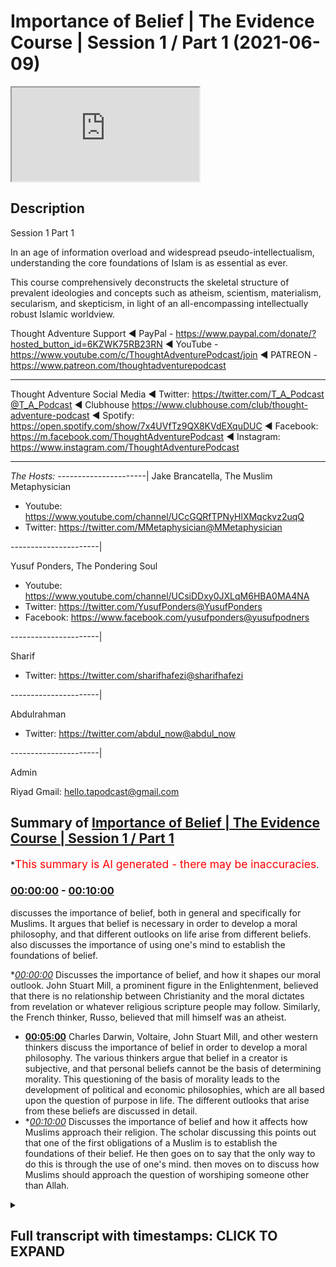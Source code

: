 # Importance of Belief | The Evidence Course | Session 1 / Part 1 (2021-06-09)

<iframe loading='lazy' src='https://www.youtube.com/embed/hQMnjy65mGo'></iframe>

## Description

Session 1 Part 1

In an age of information overload and widespread pseudo-intellectualism, understanding the core foundations of Islam is as essential as ever. 

This course comprehensively deconstructs the skeletal structure of prevalent ideologies and concepts such as atheism, scientism, materialism, secularism, and skepticism, in light of an all-encompassing intellectually robust Islamic worldview.

Thought Adventure Support
◄ PayPal - https://www.paypal.com/donate/?hosted_button_id=6KZWK75RB23RN 
◄ YouTube - https://www.youtube.com/c/ThoughtAdventurePodcast/join
◄ PATREON - https://www.patreon.com/thoughtadventurepodcast
____________________________________________________________________

Thought Adventure Social Media
◄ Twitter: https://twitter.com/T_A_Podcast​​@T_A_Podcast
◄ Clubhouse https://www.clubhouse.com/club/thought-adventure-podcast
◄ Spotify: https://open.spotify.com/show/7x4UVfTz9QX8KVdEXquDUC
◄ Facebook: https://m.facebook.com/ThoughtAdventurePodcast
◄ Instagram: https://www.instagram.com/ThoughtAdventurePodcast​

----------------------------------------------------------------

*The Hosts:*
----------------------|
Jake Brancatella, The Muslim Metaphysician

- Youtube: https://www.youtube.com/channel/UCcGQRfTPNyHlXMqckvz2uqQ
- Twitter:  https://twitter.com/MMetaphysician​​@MMetaphysician

----------------------|

Yusuf Ponders, The Pondering Soul

- Youtube: https://www.youtube.com/channel/UCsiDDxy0JXLqM6HBA0MA4NA
- Twitter: https://twitter.com/YusufPonders​​@YusufPonders
- Facebook: https://www.facebook.com/yusufponders​@yusufpodners

----------------------|

Sharif

- Twitter: https://twitter.com/sharifhafezi​​@sharifhafezi

----------------------|

Abdulrahman

- Twitter: https://twitter.com/abdul_now​@abdul_now

----------------------|

Admin

Riyad 
Gmail: hello.tapodcast@gmail.com

## Summary of [Importance of Belief | The Evidence Course | Session 1 / Part 1](https://www.youtube.com/watch?v=hQMnjy65mGo)


*<span style="color:red; font-size:125%">This summary is AI generated - there may be inaccuracies</span>.

### [00:00:00](https://www.youtube.com/watch?v=hQMnjy65mGo&t=0) - [00:10:00](https://www.youtube.com/watch?v=hQMnjy65mGo&t=600)

 discusses the importance of belief, both in general and specifically for Muslims. It argues that belief is necessary in order to develop a moral philosophy, and that different outlooks on life arise from different beliefs.  also discusses the importance of using one's mind to establish the foundations of belief.

**[00:00:00](https://www.youtube.com/watch?v=hQMnjy65mGo&t=0)* Discusses the importance of belief, and how it shapes our moral outlook. John Stuart Mill, a prominent figure in the Enlightenment, believed that there is no relationship between Christianity and the moral dictates from revelation or whatever religious scripture people may follow. Similarly, the French thinker, Russo, believed that mill himself was an atheist.
* **[00:05:00](https://www.youtube.com/watch?v=hQMnjy65mGo&t=300)**  Charles Darwin, Voltaire, John Stuart Mill, and other western thinkers discuss the importance of belief in order to develop a moral philosophy. The various thinkers argue that belief in a creator is subjective, and that personal beliefs cannot be the basis of determining morality. This questioning of the basis of morality leads to the development of political and economic philosophies, which are all based upon the question of purpose in life. The different outlooks that arise from these beliefs are discussed in detail.
* **[00:10:00](https://www.youtube.com/watch?v=hQMnjy65mGo&t=600)* Discusses the importance of belief and how it affects how Muslims approach their religion. The scholar discussing this points out that one of the first obligations of a Muslim is to establish the foundations of their belief. He then goes on to say that the only way to do this is through the use of one's mind.  then moves on to discuss how Muslims should approach the question of worshiping someone other than Allah.

<details><summary><h2>Full transcript with timestamps: CLICK TO EXPAND</h2></summary>

[0:00:15](https://youtu.be/hQMnjy65mGo?t=15) welcome to the first video  
[0:00:16](https://youtu.be/hQMnjy65mGo?t=16) in the series of the evidence this video  
[0:00:19](https://youtu.be/hQMnjy65mGo?t=19) we want to talk  
[0:00:20](https://youtu.be/hQMnjy65mGo?t=20) today about is the importance of this  
[0:00:23](https://youtu.be/hQMnjy65mGo?t=23) discussion the importance  
[0:00:25](https://youtu.be/hQMnjy65mGo?t=25) of discussing the belief and i want you  
[0:00:28](https://youtu.be/hQMnjy65mGo?t=28) to  
[0:00:29](https://youtu.be/hQMnjy65mGo?t=29) imagine that after you've watched this  
[0:00:31](https://youtu.be/hQMnjy65mGo?t=31) video and you go to sleep  
[0:00:33](https://youtu.be/hQMnjy65mGo?t=33) in your usual room in your normal bed  
[0:00:36](https://youtu.be/hQMnjy65mGo?t=36) and that as you start to wake up you  
[0:00:40](https://youtu.be/hQMnjy65mGo?t=40) know it says something unusual  
[0:00:43](https://youtu.be/hQMnjy65mGo?t=43) instead of your cozy bed you find  
[0:00:45](https://youtu.be/hQMnjy65mGo?t=45) yourself lying on sand  
[0:00:47](https://youtu.be/hQMnjy65mGo?t=47) and as you adjust and the fog of sleep  
[0:00:50](https://youtu.be/hQMnjy65mGo?t=50) you know you overcome this  
[0:00:52](https://youtu.be/hQMnjy65mGo?t=52) you start to realize you're in the  
[0:00:53](https://youtu.be/hQMnjy65mGo?t=53) middle of a desert  
[0:00:55](https://youtu.be/hQMnjy65mGo?t=55) upon a sand dune so you went from your  
[0:00:58](https://youtu.be/hQMnjy65mGo?t=58) own house your own room your own bed  
[0:01:02](https://youtu.be/hQMnjy65mGo?t=62) to suddenly in the middle of a desert  
[0:01:04](https://youtu.be/hQMnjy65mGo?t=64) you're gonna naturally ask certain  
[0:01:05](https://youtu.be/hQMnjy65mGo?t=65) questions  
[0:01:07](https://youtu.be/hQMnjy65mGo?t=67) what am i doing here what is going to  
[0:01:09](https://youtu.be/hQMnjy65mGo?t=69) happen to me  
[0:01:10](https://youtu.be/hQMnjy65mGo?t=70) why am i here these are natural  
[0:01:13](https://youtu.be/hQMnjy65mGo?t=73) questions  
[0:01:14](https://youtu.be/hQMnjy65mGo?t=74) that everybody would seek to answer if  
[0:01:17](https://youtu.be/hQMnjy65mGo?t=77) they're putting that type of situation  
[0:01:19](https://youtu.be/hQMnjy65mGo?t=79) now imagine while you're in this desert  
[0:01:22](https://youtu.be/hQMnjy65mGo?t=82) you start to get thirsty so you end up  
[0:01:24](https://youtu.be/hQMnjy65mGo?t=84) looking for some water  
[0:01:26](https://youtu.be/hQMnjy65mGo?t=86) or you get hungry so you look for food  
[0:01:28](https://youtu.be/hQMnjy65mGo?t=88) you think to yourself you need a bit of  
[0:01:29](https://youtu.be/hQMnjy65mGo?t=89) shelter  
[0:01:30](https://youtu.be/hQMnjy65mGo?t=90) so although you're pursuing these  
[0:01:32](https://youtu.be/hQMnjy65mGo?t=92) aspects these  
[0:01:34](https://youtu.be/hQMnjy65mGo?t=94) these needs in life or in this desert  
[0:01:37](https://youtu.be/hQMnjy65mGo?t=97) the question of why you are there  
[0:01:40](https://youtu.be/hQMnjy65mGo?t=100) how you got there and what's going to  
[0:01:42](https://youtu.be/hQMnjy65mGo?t=102) happen you will never leave you  
[0:01:44](https://youtu.be/hQMnjy65mGo?t=104) you'll always be in that situation where  
[0:01:45](https://youtu.be/hQMnjy65mGo?t=105) you're thinking constantly  
[0:01:47](https://youtu.be/hQMnjy65mGo?t=107) now again going back to this desert  
[0:01:51](https://youtu.be/hQMnjy65mGo?t=111) you find a group of people and you go up  
[0:01:54](https://youtu.be/hQMnjy65mGo?t=114) to them you say  
[0:01:55](https://youtu.be/hQMnjy65mGo?t=115) how did i get into this desert and one  
[0:01:58](https://youtu.be/hQMnjy65mGo?t=118) person he turns around  
[0:01:59](https://youtu.be/hQMnjy65mGo?t=119) and he says well you just popped into  
[0:02:03](https://youtu.be/hQMnjy65mGo?t=123) this desert you weren't here and  
[0:02:05](https://youtu.be/hQMnjy65mGo?t=125) suddenly you became here  
[0:02:07](https://youtu.be/hQMnjy65mGo?t=127) now would you accept that would that  
[0:02:08](https://youtu.be/hQMnjy65mGo?t=128) make sense to you  
[0:02:10](https://youtu.be/hQMnjy65mGo?t=130) that you simply popped into exist or  
[0:02:12](https://youtu.be/hQMnjy65mGo?t=132) popped into the  
[0:02:14](https://youtu.be/hQMnjy65mGo?t=134) the desert from when you were previously  
[0:02:16](https://youtu.be/hQMnjy65mGo?t=136) in your own house in your own room  
[0:02:17](https://youtu.be/hQMnjy65mGo?t=137) it wouldn't make sense similarly if  
[0:02:20](https://youtu.be/hQMnjy65mGo?t=140) somebody turned around and said oh big  
[0:02:21](https://youtu.be/hQMnjy65mGo?t=141) bird scooped you up out of your bed  
[0:02:23](https://youtu.be/hQMnjy65mGo?t=143) flew over and dropped you off here  
[0:02:26](https://youtu.be/hQMnjy65mGo?t=146) you'd naturally ask the question where's  
[0:02:28](https://youtu.be/hQMnjy65mGo?t=148) your evidence  
[0:02:30](https://youtu.be/hQMnjy65mGo?t=150) yeah did it really happen do you have  
[0:02:32](https://youtu.be/hQMnjy65mGo?t=152) any proof for it  
[0:02:33](https://youtu.be/hQMnjy65mGo?t=153) you're not just simply going to blindly  
[0:02:35](https://youtu.be/hQMnjy65mGo?t=155) imitate  
[0:02:36](https://youtu.be/hQMnjy65mGo?t=156) what they have said and the analogy is  
[0:02:39](https://youtu.be/hQMnjy65mGo?t=159) clear  
[0:02:40](https://youtu.be/hQMnjy65mGo?t=160) life is like this from nothing  
[0:02:43](https://youtu.be/hQMnjy65mGo?t=163) or from no conscious awareness suddenly  
[0:02:46](https://youtu.be/hQMnjy65mGo?t=166) we find ourselves  
[0:02:47](https://youtu.be/hQMnjy65mGo?t=167) consciously aware thinking to ourselves  
[0:02:50](https://youtu.be/hQMnjy65mGo?t=170) how did we get here  
[0:02:51](https://youtu.be/hQMnjy65mGo?t=171) and everybody knows no matter  
[0:02:55](https://youtu.be/hQMnjy65mGo?t=175) who they are whether they're religious  
[0:02:57](https://youtu.be/hQMnjy65mGo?t=177) or not whether they believe in a creator  
[0:02:59](https://youtu.be/hQMnjy65mGo?t=179) or not  
[0:02:59](https://youtu.be/hQMnjy65mGo?t=179) every single person knows that they are  
[0:03:02](https://youtu.be/hQMnjy65mGo?t=182) going to die  
[0:03:03](https://youtu.be/hQMnjy65mGo?t=183) and so the natural question then is  
[0:03:06](https://youtu.be/hQMnjy65mGo?t=186) what's going to happen to me after i die  
[0:03:09](https://youtu.be/hQMnjy65mGo?t=189) and these two questions how did i get  
[0:03:12](https://youtu.be/hQMnjy65mGo?t=192) here  
[0:03:13](https://youtu.be/hQMnjy65mGo?t=193) and what's going to happen to me  
[0:03:14](https://youtu.be/hQMnjy65mGo?t=194) afterwards are the two  
[0:03:16](https://youtu.be/hQMnjy65mGo?t=196) most fundamental questions that will  
[0:03:18](https://youtu.be/hQMnjy65mGo?t=198) shape our viewpoint towards life i.e  
[0:03:20](https://youtu.be/hQMnjy65mGo?t=200) our purpose towards this life  
[0:03:24](https://youtu.be/hQMnjy65mGo?t=204) and this purpose understanding this  
[0:03:28](https://youtu.be/hQMnjy65mGo?t=208) allows us else also to understand and  
[0:03:30](https://youtu.be/hQMnjy65mGo?t=210) appreciate our moral outlook  
[0:03:32](https://youtu.be/hQMnjy65mGo?t=212) how we see good how we see bad will be  
[0:03:35](https://youtu.be/hQMnjy65mGo?t=215) determined  
[0:03:36](https://youtu.be/hQMnjy65mGo?t=216) how we view our purpose in life and how  
[0:03:38](https://youtu.be/hQMnjy65mGo?t=218) we view our purpose in life is  
[0:03:40](https://youtu.be/hQMnjy65mGo?t=220) determined  
[0:03:41](https://youtu.be/hQMnjy65mGo?t=221) by answering the question how did i come  
[0:03:43](https://youtu.be/hQMnjy65mGo?t=223) how did i get here  
[0:03:44](https://youtu.be/hQMnjy65mGo?t=224) and where am i going and this question  
[0:03:47](https://youtu.be/hQMnjy65mGo?t=227) is not just for religious people because  
[0:03:49](https://youtu.be/hQMnjy65mGo?t=229) the assumption is about purpose of life  
[0:03:51](https://youtu.be/hQMnjy65mGo?t=231) it's a religious discussion  
[0:03:52](https://youtu.be/hQMnjy65mGo?t=232) it's a debate and a discussion that  
[0:03:53](https://youtu.be/hQMnjy65mGo?t=233) maybe christians and hindus and muslims  
[0:03:55](https://youtu.be/hQMnjy65mGo?t=235) might have  
[0:03:57](https://youtu.be/hQMnjy65mGo?t=237) this question is a fundamental question  
[0:03:58](https://youtu.be/hQMnjy65mGo?t=238) because it's going to shape  
[0:04:00](https://youtu.be/hQMnjy65mGo?t=240) our moral outlook for example john  
[0:04:02](https://youtu.be/hQMnjy65mGo?t=242) stuart mill  
[0:04:03](https://youtu.be/hQMnjy65mGo?t=243) who was born in 1806 and forms part of  
[0:04:06](https://youtu.be/hQMnjy65mGo?t=246) what the west calls  
[0:04:08](https://youtu.be/hQMnjy65mGo?t=248) the enlightenment thinker he expounded  
[0:04:11](https://youtu.be/hQMnjy65mGo?t=251) upon this idea called utilitarianism  
[0:04:14](https://youtu.be/hQMnjy65mGo?t=254) which is this ethical theory that seeks  
[0:04:16](https://youtu.be/hQMnjy65mGo?t=256) to maximize benefit  
[0:04:18](https://youtu.be/hQMnjy65mGo?t=258) for the greatest number of people and  
[0:04:19](https://youtu.be/hQMnjy65mGo?t=259) minimize harm  
[0:04:21](https://youtu.be/hQMnjy65mGo?t=261) and his ethical and moral outlook was a  
[0:04:24](https://youtu.be/hQMnjy65mGo?t=264) direct result  
[0:04:26](https://youtu.be/hQMnjy65mGo?t=266) because for mill he answered the  
[0:04:28](https://youtu.be/hQMnjy65mGo?t=268) question about the purpose of life  
[0:04:30](https://youtu.be/hQMnjy65mGo?t=270) which he for himself he believed that  
[0:04:32](https://youtu.be/hQMnjy65mGo?t=272) there was no relationship between  
[0:04:34](https://youtu.be/hQMnjy65mGo?t=274) christianity  
[0:04:35](https://youtu.be/hQMnjy65mGo?t=275) and the moral dictates from revelation  
[0:04:38](https://youtu.be/hQMnjy65mGo?t=278) or whatever  
[0:04:39](https://youtu.be/hQMnjy65mGo?t=279) religious scripture to the role that  
[0:04:42](https://youtu.be/hQMnjy65mGo?t=282) life has  
[0:04:43](https://youtu.be/hQMnjy65mGo?t=283) how it's governed so he's separated in  
[0:04:45](https://youtu.be/hQMnjy65mGo?t=285) fact many people  
[0:04:47](https://youtu.be/hQMnjy65mGo?t=287) they say that mill himself he was an  
[0:04:49](https://youtu.be/hQMnjy65mGo?t=289) atheist so he didn't believe in god  
[0:04:51](https://youtu.be/hQMnjy65mGo?t=291) and he attacked and criticized  
[0:04:53](https://youtu.be/hQMnjy65mGo?t=293) christianity  
[0:04:54](https://youtu.be/hQMnjy65mGo?t=294) uh you know quite a lot similarly you  
[0:04:57](https://youtu.be/hQMnjy65mGo?t=297) have russo  
[0:04:58](https://youtu.be/hQMnjy65mGo?t=298) the french thinker from the 18th century  
[0:05:01](https://youtu.be/hQMnjy65mGo?t=301) and he  
[0:05:02](https://youtu.be/hQMnjy65mGo?t=302) argued before he argued his moral  
[0:05:04](https://youtu.be/hQMnjy65mGo?t=304) philosophy his outlook on life  
[0:05:06](https://youtu.be/hQMnjy65mGo?t=306) the first thing he argued was whether a  
[0:05:09](https://youtu.be/hQMnjy65mGo?t=309) god exists or  
[0:05:10](https://youtu.be/hQMnjy65mGo?t=310) not and what he said was that the belief  
[0:05:13](https://youtu.be/hQMnjy65mGo?t=313) in a creator  
[0:05:15](https://youtu.be/hQMnjy65mGo?t=315) is subjective some people have arguments  
[0:05:17](https://youtu.be/hQMnjy65mGo?t=317) for some people have arguments against  
[0:05:19](https://youtu.be/hQMnjy65mGo?t=319) it's a personal belief and as such  
[0:05:22](https://youtu.be/hQMnjy65mGo?t=322) personal beliefs cannot be the basis of  
[0:05:24](https://youtu.be/hQMnjy65mGo?t=324) determining morality  
[0:05:26](https://youtu.be/hQMnjy65mGo?t=326) of the individual and within society at  
[0:05:28](https://youtu.be/hQMnjy65mGo?t=328) large  
[0:05:29](https://youtu.be/hQMnjy65mGo?t=329) so as you can see the various western  
[0:05:32](https://youtu.be/hQMnjy65mGo?t=332) thinkers  
[0:05:33](https://youtu.be/hQMnjy65mGo?t=333) of the 18th and 19th century developed  
[0:05:35](https://youtu.be/hQMnjy65mGo?t=335) their moral philosophy  
[0:05:37](https://youtu.be/hQMnjy65mGo?t=337) which in turn developed from that from  
[0:05:39](https://youtu.be/hQMnjy65mGo?t=339) them  
[0:05:40](https://youtu.be/hQMnjy65mGo?t=340) their political economic outlook so from  
[0:05:42](https://youtu.be/hQMnjy65mGo?t=342) their moral philosophy came this  
[0:05:44](https://youtu.be/hQMnjy65mGo?t=344) political and economic outlook but all  
[0:05:47](https://youtu.be/hQMnjy65mGo?t=347) of this was predicated  
[0:05:49](https://youtu.be/hQMnjy65mGo?t=349) built upon the question about  
[0:05:52](https://youtu.be/hQMnjy65mGo?t=352) what is our purpose in life and that  
[0:05:54](https://youtu.be/hQMnjy65mGo?t=354) itself was predicated upon  
[0:05:56](https://youtu.be/hQMnjy65mGo?t=356) what comes before life and what comes  
[0:05:58](https://youtu.be/hQMnjy65mGo?t=358) after life and its relationship  
[0:06:01](https://youtu.be/hQMnjy65mGo?t=361) to this life's affairs therefore this  
[0:06:04](https://youtu.be/hQMnjy65mGo?t=364) question about purpose isn't just a  
[0:06:06](https://youtu.be/hQMnjy65mGo?t=366) question  
[0:06:07](https://youtu.be/hQMnjy65mGo?t=367) for religiously inclined people  
[0:06:10](https://youtu.be/hQMnjy65mGo?t=370) but rather are questions that shape how  
[0:06:13](https://youtu.be/hQMnjy65mGo?t=373) each  
[0:06:14](https://youtu.be/hQMnjy65mGo?t=374) one of us acts in this life and how we  
[0:06:16](https://youtu.be/hQMnjy65mGo?t=376) perceive not only individual actions  
[0:06:19](https://youtu.be/hQMnjy65mGo?t=379) but societal actions at large and as  
[0:06:22](https://youtu.be/hQMnjy65mGo?t=382) such  
[0:06:23](https://youtu.be/hQMnjy65mGo?t=383) everyone no matter who they are  
[0:06:26](https://youtu.be/hQMnjy65mGo?t=386) has a belief system we all have belief  
[0:06:29](https://youtu.be/hQMnjy65mGo?t=389) systems  
[0:06:29](https://youtu.be/hQMnjy65mGo?t=389) whether we call ourselves religious or  
[0:06:32](https://youtu.be/hQMnjy65mGo?t=392) whether we call ourselves you know  
[0:06:34](https://youtu.be/hQMnjy65mGo?t=394) irreligious or don't have claim we don't  
[0:06:36](https://youtu.be/hQMnjy65mGo?t=396) believe in god or whatever  
[0:06:38](https://youtu.be/hQMnjy65mGo?t=398) we will have a belief system some of  
[0:06:41](https://youtu.be/hQMnjy65mGo?t=401) these beliefs or for many people these  
[0:06:42](https://youtu.be/hQMnjy65mGo?t=402) belief  
[0:06:43](https://youtu.be/hQMnjy65mGo?t=403) systems that they develop or are  
[0:06:46](https://youtu.be/hQMnjy65mGo?t=406) unconsciously adopted from the  
[0:06:48](https://youtu.be/hQMnjy65mGo?t=408) society around them so you have many  
[0:06:50](https://youtu.be/hQMnjy65mGo?t=410) people that turn around  
[0:06:51](https://youtu.be/hQMnjy65mGo?t=411) and they may use you know terms like you  
[0:06:53](https://youtu.be/hQMnjy65mGo?t=413) know we only live once therefore live  
[0:06:56](https://youtu.be/hQMnjy65mGo?t=416) life to the maximum  
[0:06:57](https://youtu.be/hQMnjy65mGo?t=417) yeah or live life to the max now that  
[0:06:59](https://youtu.be/hQMnjy65mGo?t=419) term that concept  
[0:07:01](https://youtu.be/hQMnjy65mGo?t=421) comes implicitly by accepting there is  
[0:07:03](https://youtu.be/hQMnjy65mGo?t=423) no god there is no afterlife  
[0:07:05](https://youtu.be/hQMnjy65mGo?t=425) therefore our moral outlook is built  
[0:07:08](https://youtu.be/hQMnjy65mGo?t=428) around  
[0:07:08](https://youtu.be/hQMnjy65mGo?t=428) how do we maximize our life yeah  
[0:07:12](https://youtu.be/hQMnjy65mGo?t=432) similarly you have other people they say  
[0:07:14](https://youtu.be/hQMnjy65mGo?t=434) well  
[0:07:15](https://youtu.be/hQMnjy65mGo?t=435) i should be free to do whatever i want  
[0:07:17](https://youtu.be/hQMnjy65mGo?t=437) so long as i'm not harming  
[0:07:19](https://youtu.be/hQMnjy65mGo?t=439) other people this is a an argument that  
[0:07:21](https://youtu.be/hQMnjy65mGo?t=441) john stuart mill himself  
[0:07:23](https://youtu.be/hQMnjy65mGo?t=443) articulated 200 years earlier and you  
[0:07:26](https://youtu.be/hQMnjy65mGo?t=446) see how  
[0:07:27](https://youtu.be/hQMnjy65mGo?t=447) people and that was a radical argument  
[0:07:30](https://youtu.be/hQMnjy65mGo?t=450) at that time  
[0:07:31](https://youtu.be/hQMnjy65mGo?t=451) and yet now because it's become accepted  
[0:07:34](https://youtu.be/hQMnjy65mGo?t=454) as a norm a normal idea within today's  
[0:07:37](https://youtu.be/hQMnjy65mGo?t=457) western liberal secular societies  
[0:07:39](https://youtu.be/hQMnjy65mGo?t=459) that now people naturally make this this  
[0:07:41](https://youtu.be/hQMnjy65mGo?t=461) statement i should be free to do  
[0:07:42](https://youtu.be/hQMnjy65mGo?t=462) whatever i want so  
[0:07:44](https://youtu.be/hQMnjy65mGo?t=464) so long as i'm not physically harming  
[0:07:46](https://youtu.be/hQMnjy65mGo?t=466) other people  
[0:07:47](https://youtu.be/hQMnjy65mGo?t=467) it's a belief system and again that  
[0:07:49](https://youtu.be/hQMnjy65mGo?t=469) belief system has certain ideological  
[0:07:51](https://youtu.be/hQMnjy65mGo?t=471) connotations  
[0:07:52](https://youtu.be/hQMnjy65mGo?t=472) that is related to how we view our  
[0:07:54](https://youtu.be/hQMnjy65mGo?t=474) purpose in life  
[0:07:56](https://youtu.be/hQMnjy65mGo?t=476) for a muslim the answer to the question  
[0:07:59](https://youtu.be/hQMnjy65mGo?t=479) of purpose of life  
[0:08:00](https://youtu.be/hQMnjy65mGo?t=480) will obviously naturally create a unique  
[0:08:03](https://youtu.be/hQMnjy65mGo?t=483) outlook because for a muslim  
[0:08:04](https://youtu.be/hQMnjy65mGo?t=484) not only do we believe that a creator  
[0:08:06](https://youtu.be/hQMnjy65mGo?t=486) exists but also we believe that the  
[0:08:08](https://youtu.be/hQMnjy65mGo?t=488) creator created us  
[0:08:10](https://youtu.be/hQMnjy65mGo?t=490) our instincts our needs our need to  
[0:08:12](https://youtu.be/hQMnjy65mGo?t=492) perform actions  
[0:08:14](https://youtu.be/hQMnjy65mGo?t=494) and we also believe that allah on the  
[0:08:17](https://youtu.be/hQMnjy65mGo?t=497) day of judgment meaning  
[0:08:18](https://youtu.be/hQMnjy65mGo?t=498) after this life will judge our actions  
[0:08:21](https://youtu.be/hQMnjy65mGo?t=501) how we performed our actions how we  
[0:08:24](https://youtu.be/hQMnjy65mGo?t=504) satisfied our needs how did we  
[0:08:26](https://youtu.be/hQMnjy65mGo?t=506) eat how did we drink so every single  
[0:08:29](https://youtu.be/hQMnjy65mGo?t=509) action  
[0:08:29](https://youtu.be/hQMnjy65mGo?t=509) whether big or small will be we will be  
[0:08:33](https://youtu.be/hQMnjy65mGo?t=513) held accountable for  
[0:08:35](https://youtu.be/hQMnjy65mGo?t=515) so we therefore when we look at our  
[0:08:38](https://youtu.be/hQMnjy65mGo?t=518) actions  
[0:08:38](https://youtu.be/hQMnjy65mGo?t=518) we weigh our actions according to this  
[0:08:40](https://youtu.be/hQMnjy65mGo?t=520) belief  
[0:08:42](https://youtu.be/hQMnjy65mGo?t=522) are we doing an action which the creator  
[0:08:45](https://youtu.be/hQMnjy65mGo?t=525) is pleased with  
[0:08:46](https://youtu.be/hQMnjy65mGo?t=526) and has ordained for us or are we doing  
[0:08:49](https://youtu.be/hQMnjy65mGo?t=529) an action  
[0:08:49](https://youtu.be/hQMnjy65mGo?t=529) which displeases our creator and we're  
[0:08:51](https://youtu.be/hQMnjy65mGo?t=531) going to be held  
[0:08:52](https://youtu.be/hQMnjy65mGo?t=532) accountable for which is different to  
[0:08:55](https://youtu.be/hQMnjy65mGo?t=535) the idea that with so long we should be  
[0:08:57](https://youtu.be/hQMnjy65mGo?t=537) able to do whatever we want  
[0:08:58](https://youtu.be/hQMnjy65mGo?t=538) so long as they're not harming others or  
[0:09:01](https://youtu.be/hQMnjy65mGo?t=541) others  
[0:09:02](https://youtu.be/hQMnjy65mGo?t=542) who say you know my actions are  
[0:09:04](https://youtu.be/hQMnjy65mGo?t=544) predicated on personal benefit  
[0:09:06](https://youtu.be/hQMnjy65mGo?t=546) or as much gratification as i possibly  
[0:09:08](https://youtu.be/hQMnjy65mGo?t=548) can rather this person  
[0:09:11](https://youtu.be/hQMnjy65mGo?t=551) he looks at his actions based upon how  
[0:09:13](https://youtu.be/hQMnjy65mGo?t=553) he worships his creator  
[0:09:15](https://youtu.be/hQMnjy65mGo?t=555) not just in his prayer and fasting but  
[0:09:18](https://youtu.be/hQMnjy65mGo?t=558) he looks at even in the other aspects  
[0:09:20](https://youtu.be/hQMnjy65mGo?t=560) what we were termed as muslims from  
[0:09:22](https://youtu.be/hQMnjy65mGo?t=562) amulet or the societal transactions  
[0:09:25](https://youtu.be/hQMnjy65mGo?t=565) so everything that he does from his  
[0:09:27](https://youtu.be/hQMnjy65mGo?t=567) dress to his eating  
[0:09:29](https://youtu.be/hQMnjy65mGo?t=569) to his praying to his relationships with  
[0:09:31](https://youtu.be/hQMnjy65mGo?t=571) people outside  
[0:09:32](https://youtu.be/hQMnjy65mGo?t=572) to the society at large all of this will  
[0:09:35](https://youtu.be/hQMnjy65mGo?t=575) be looked at  
[0:09:36](https://youtu.be/hQMnjy65mGo?t=576) within the paradigm within the framework  
[0:09:38](https://youtu.be/hQMnjy65mGo?t=578) of this belief of this islamic belief  
[0:09:43](https://youtu.be/hQMnjy65mGo?t=583) so if we answer this question  
[0:09:46](https://youtu.be/hQMnjy65mGo?t=586) that there is nothing before life and if  
[0:09:48](https://youtu.be/hQMnjy65mGo?t=588) we answer the question  
[0:09:50](https://youtu.be/hQMnjy65mGo?t=590) that after this life we go to nothing  
[0:09:53](https://youtu.be/hQMnjy65mGo?t=593) then like i said this will create a a  
[0:09:55](https://youtu.be/hQMnjy65mGo?t=595) different type of viewpoint on life  
[0:09:58](https://youtu.be/hQMnjy65mGo?t=598) so you find that such a person  
[0:10:02](https://youtu.be/hQMnjy65mGo?t=602) will maybe seek to maximize his  
[0:10:04](https://youtu.be/hQMnjy65mGo?t=604) individual gratifications  
[0:10:06](https://youtu.be/hQMnjy65mGo?t=606) but for a muslim as i mentioned before  
[0:10:08](https://youtu.be/hQMnjy65mGo?t=608) we look at this  
[0:10:09](https://youtu.be/hQMnjy65mGo?t=609) separately if then  
[0:10:12](https://youtu.be/hQMnjy65mGo?t=612) the understanding asking this question  
[0:10:15](https://youtu.be/hQMnjy65mGo?t=615) what is our purpose  
[0:10:17](https://youtu.be/hQMnjy65mGo?t=617) is a natural question when we wake up  
[0:10:19](https://youtu.be/hQMnjy65mGo?t=619) into existence  
[0:10:20](https://youtu.be/hQMnjy65mGo?t=620) and if this question has such a profound  
[0:10:23](https://youtu.be/hQMnjy65mGo?t=623) impact  
[0:10:24](https://youtu.be/hQMnjy65mGo?t=624) on how we perform actions changes our  
[0:10:26](https://youtu.be/hQMnjy65mGo?t=626) viewpoint on life  
[0:10:28](https://youtu.be/hQMnjy65mGo?t=628) then this question is the most important  
[0:10:30](https://youtu.be/hQMnjy65mGo?t=630) question in life  
[0:10:31](https://youtu.be/hQMnjy65mGo?t=631) i what is our purpose and what came  
[0:10:34](https://youtu.be/hQMnjy65mGo?t=634) before life  
[0:10:35](https://youtu.be/hQMnjy65mGo?t=635) does a creator exist is there life after  
[0:10:38](https://youtu.be/hQMnjy65mGo?t=638) this life  
[0:10:40](https://youtu.be/hQMnjy65mGo?t=640) indeed it should be noted that one of  
[0:10:42](https://youtu.be/hQMnjy65mGo?t=642) the famous scholars of islam his name  
[0:10:44](https://youtu.be/hQMnjy65mGo?t=644) was imam  
[0:10:45](https://youtu.be/hQMnjy65mGo?t=645) jawaini and he lived about a thousand  
[0:10:47](https://youtu.be/hQMnjy65mGo?t=647) years ago he was also known as imam  
[0:10:49](https://youtu.be/hQMnjy65mGo?t=649) al-haraman  
[0:10:50](https://youtu.be/hQMnjy65mGo?t=650) imam of the two holy sanctuaries because  
[0:10:52](https://youtu.be/hQMnjy65mGo?t=652) he was imam of both mecca and medina at  
[0:10:54](https://youtu.be/hQMnjy65mGo?t=654) that time  
[0:10:55](https://youtu.be/hQMnjy65mGo?t=655) and he was also known as the teacher of  
[0:10:57](https://youtu.be/hQMnjy65mGo?t=657) imam khazali  
[0:10:58](https://youtu.be/hQMnjy65mGo?t=658) the famous scholar of islam he stated in  
[0:11:01](https://youtu.be/hQMnjy65mGo?t=661) his book  
[0:11:03](https://youtu.be/hQMnjy65mGo?t=663) that the first obligation placed upon a  
[0:11:06](https://youtu.be/hQMnjy65mGo?t=666) muslim  
[0:11:06](https://youtu.be/hQMnjy65mGo?t=666) is to establish the foundations of their  
[0:11:08](https://youtu.be/hQMnjy65mGo?t=668) belief and he  
[0:11:10](https://youtu.be/hQMnjy65mGo?t=670) deduced this ruling so he said the first  
[0:11:14](https://youtu.be/hQMnjy65mGo?t=674) obligation placed upon a muslim  
[0:11:15](https://youtu.be/hQMnjy65mGo?t=675) most of the time when we think about the  
[0:11:17](https://youtu.be/hQMnjy65mGo?t=677) first obligation placed upon a muslim  
[0:11:18](https://youtu.be/hQMnjy65mGo?t=678) we're thinking about prayer  
[0:11:20](https://youtu.be/hQMnjy65mGo?t=680) salah you know the pillars of islam but  
[0:11:22](https://youtu.be/hQMnjy65mGo?t=682) he said the first obligation placed upon  
[0:11:24](https://youtu.be/hQMnjy65mGo?t=684) a muslim  
[0:11:25](https://youtu.be/hQMnjy65mGo?t=685) is to establish the foundations of their  
[0:11:27](https://youtu.be/hQMnjy65mGo?t=687) belief meaning  
[0:11:28](https://youtu.be/hQMnjy65mGo?t=688) establish the rational justifications  
[0:11:31](https://youtu.be/hQMnjy65mGo?t=691) for his for their belief  
[0:11:32](https://youtu.be/hQMnjy65mGo?t=692) and he deduced this from surah muhammad  
[0:11:35](https://youtu.be/hQMnjy65mGo?t=695) chapter 47  
[0:11:36](https://youtu.be/hQMnjy65mGo?t=696) verse 19 where in translation it says  
[0:11:39](https://youtu.be/hQMnjy65mGo?t=699) so know that there is none worthy of  
[0:11:42](https://youtu.be/hQMnjy65mGo?t=702) worship  
[0:11:42](https://youtu.be/hQMnjy65mGo?t=702) except allah in the arabic it says  
[0:11:48](https://youtu.be/hQMnjy65mGo?t=708) the term the verb is used for islam  
[0:11:52](https://youtu.be/hQMnjy65mGo?t=712) so it's i to seek  
[0:11:55](https://youtu.be/hQMnjy65mGo?t=715) to seek knowledge and the term ill as  
[0:11:57](https://youtu.be/hQMnjy65mGo?t=717) explained by imam jawaini  
[0:11:59](https://youtu.be/hQMnjy65mGo?t=719) means knowledge with certainty and he  
[0:12:02](https://youtu.be/hQMnjy65mGo?t=722) then goes on to explain that the only  
[0:12:04](https://youtu.be/hQMnjy65mGo?t=724) way we can determine  
[0:12:05](https://youtu.be/hQMnjy65mGo?t=725) certainty through and establish  
[0:12:07](https://youtu.be/hQMnjy65mGo?t=727) therefore in  
[0:12:08](https://youtu.be/hQMnjy65mGo?t=728) in that there is none worthy of worship  
[0:12:09](https://youtu.be/hQMnjy65mGo?t=729) except allah  
[0:12:11](https://youtu.be/hQMnjy65mGo?t=731) is to approach this question through the  
[0:12:14](https://youtu.be/hQMnjy65mGo?t=734) use of our mind  
[0:12:16](https://youtu.be/hQMnjy65mGo?t=736) i think now this leads us to the next  
[0:12:19](https://youtu.be/hQMnjy65mGo?t=739) video  
[0:12:20](https://youtu.be/hQMnjy65mGo?t=740) how should we approach this question and  
[0:12:22](https://youtu.be/hQMnjy65mGo?t=742) that is to say what methodology  
[0:12:24](https://youtu.be/hQMnjy65mGo?t=744) should we use  
</details>